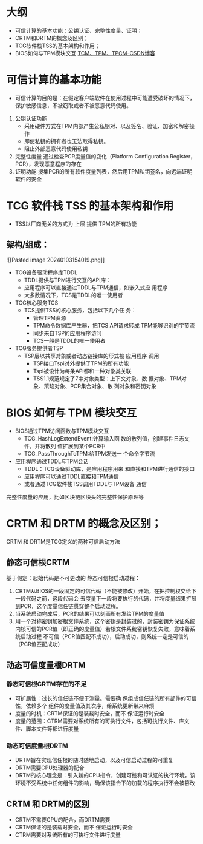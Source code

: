 # 大纲
- 可信计算的基本功能：公钥认证、完整性度量、证明；
- CRTM和DRTM的概念及区别；
- TCG软件栈TSS的基本架构和作用；
- BIOS如何与TPM模块交互
[TCM、TPM、TPCM-CSDN博客](https://blog.csdn.net/xiaoju14/article/details/109717146)

# 可信计算的基本功能
- 可信计算的目的是：在假定客户端软件在使用过程中可能遭受破坏的情况下，保护敏感信息，不被窃取或者不被恶意代码使用。
1. 公钥认证功能
	- 采用硬件方式在TPM内部产生公私钥对、以及签名、验证、加密和解密操作
	- 即使私钥的拥有者也无法取得私钥。
	- 阻止外部恶意代码使用私钥
1. 完整性度量
	通过检查PCR度量值的变化（Platform Configuration Register，PCR），发现恶意程序的存在
3. 证明功能
	搜集PCR的所有软件度量列表，然后用TPM私钥签名，向远端证明软件的安全
# TCG 软件栈 TSS 的基本架构和作用
- TSS以厂商无关的方式为 上层 提供 TPM的所有功能
## 架构/组成：
![[Pasted image 20240103154019.png]]
- TCG设备驱动程序库TDDL
	- TDDL提供与TPM进行交互的API库：
	- 应用程序可以直接通过TDDL与TPM通信，如嵌入式应 用程序
	- 大多数情况下，TCS是TDDL的唯一使用者
- TCG核心服务TCS
	- TCS提供TSS的核心服务，包括以下几个任 务：
		- 管理TPM资源
		- TPM命令数据库产生器，把TCS API请求转成 TPM能够识别的字节流
		- 同步来自TSP的应用程序访问
		- TCS一般是TDDL的唯一使用者
- TCG服务提供者TSP
	- TSP层以共享对象或者动态链接库的形式被 应用程序 调用
		- TSP接口Tspi对外提供了TPM的所有功能
		- Tspi被设计为每条API都和一种对象类关联
		- TSS1.1规范规定了7中对象类型：上下文对象、数 据对象、TPM对象、策略对象、PCR集合对象、散 列对象和密钥对象

# BIOS 如何与 TPM 模块交互
- BIOS通过TPM访问函数与TPM模块交互
	- TCG_HashLogExtendEvent:计算输入函 数的散列值，创建事件日志文件，并将散列 值扩展到某个PCR中
	- TCG_PassThroughToTPM:给TPM发送一 个命令字节流
- 应用程序通过TDDL与TPM会话
	- TDDL：TCG设备驱动库，是应用程序用来 和直接和TPM进行通信的接口
	- 应用程序可以通过TDDL直接和TPM通信
	- 或者通过TCG软件栈TSS调用TDDL与TPM设备 通信

完整性度量的应用，比如区块链区块头的完整性保护原理等

# CRTM 和 DRTM 的概念及区别；
CRTM 和 DRTM是TCG定义的两种可信启动方法
## 静态可信根CRTM
基于假定：起始代码是不可更改的
静态可信根启动过程：
1. CRTM从BIOS的一段固定的可信代码（不能被修改）开始，在把控制权交给下一段代码之前，这段代码会 去度量下一段将要执行的代码，并将度量结果扩展到PCR，这个度量信任链贯穿整个启动过程。
2. 当系统启动完成后，PCR的结果可以刻画所有发给TPM的度量值
3. 用一个对称密钥加密根文件系统，这个密钥是封装过的，封装密钥为保证系统内核可信的PCR值（即正确的度量值）若根文件系统密钥恢复失败，意味着系统启动过程 不可信（PCR值匹配不成功），启动成功，则系统一定是可信的（PCR值匹配成功）
## 动态可信度量根DRTM
### 静态可信根CRTM存在的不足
- 可扩展性：过长的信任链不便于测量。需要确 保组成信任链的所有部件的可信性，依赖多个 组件的度量值及其次序，给系统更新带来麻烦
- 度量的时机：CRTM保证的是装载时安全，而不 保证运行时安全
- 度量的范围：CTRM需要对系统所有的可执行文件，包括可执行文件、库文件、脚本文件等都进行度量
### 动态可信度量根DRTM
- DRTM旨在实现信任根的随时随地启动，以及可信启动过程的可重复
- DRTM需要CPU处理器的配合
- DRTM的核心理念是：引入新的CPU指令，创建可控和可认证的执行环境，该环境不受系统中任何组件的影响，确保该指令下的加载的程序执行不会被篡改
## CRTM 和 DRTM的区别
- CRTM不需要CPU的配合，而DRTM需要
- CRTM保证的是装载时安全，而不 保证运行时安全
- CTRM需要对系统所有的可执行文件进行度量
